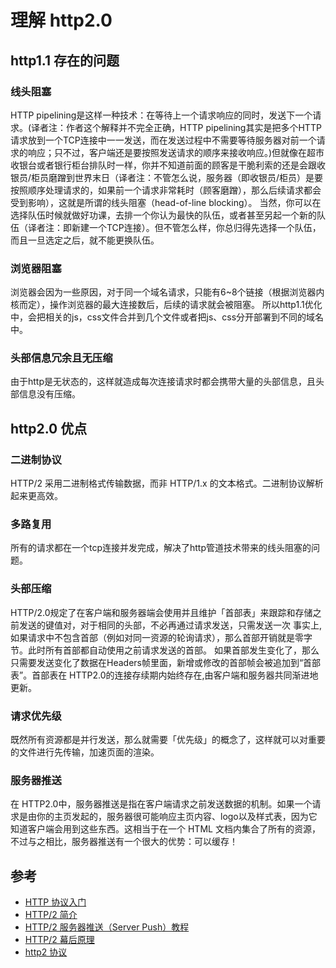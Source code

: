 # 理解 http2.0

## http1.1 存在的问题

### 线头阻塞

HTTP pipelining是这样一种技术：在等待上一个请求响应的同时，发送下一个请求。(译者注：作者这个解释并不完全正确，HTTP pipelining其实是把多个HTTP请求放到一个TCP连接中一一发送，而在发送过程中不需要等待服务器对前一个请求的响应；只不过，客户端还是要按照发送请求的顺序来接收响应。)但就像在超市收银台或者银行柜台排队时一样，你并不知道前面的顾客是干脆利索的还是会跟收银员/柜员磨蹭到世界末日（译者注：不管怎么说，服务器（即收银员/柜员）是要按照顺序处理请求的，如果前一个请求非常耗时（顾客磨蹭），那么后续请求都会受到影响），这就是所谓的线头阻塞（head-of-line blocking）。
当然，你可以在选择队伍时候就做好功课，去排一个你认为最快的队伍，或者甚至另起一个新的队伍（译者注：即新建一个TCP连接）。但不管怎么样，你总归得先选择一个队伍，而且一旦选定之后，就不能更换队伍。

### 浏览器阻塞

浏览器会因为一些原因，对于同一个域名请求，只能有6~8个链接（根据浏览器内核而定），操作浏览器的最大连接数后，后续的请求就会被阻塞。
所以http1.1优化中，会把相关的js，css文件合并到几个文件或者把js、css分开部署到不同的域名中。

### 头部信息冗余且无压缩

由于http是无状态的，这样就造成每次连接请求时都会携带大量的头部信息，且头部信息没有压缩。

## http2.0 优点

### 二进制协议

HTTP/2 采用二进制格式传输数据，而非 HTTP/1.x 的文本格式。二进制协议解析起来更高效。

### 多路复用

所有的请求都在一个tcp连接并发完成，解决了http管道技术带来的线头阻塞的问题。

### 头部压缩

HTTP/2.0规定了在客户端和服务器端会使用并且维护「首部表」来跟踪和存储之前发送的键值对，对于相同的头部，不必再通过请求发送，只需发送一次
事实上,如果请求中不包含首部（例如对同一资源的轮询请求），那么首部开销就是零字节。此时所有首部都自动使用之前请求发送的首部。
如果首部发生变化了，那么只需要发送变化了数据在Headers帧里面，新增或修改的首部帧会被追加到“首部表”。首部表在 HTTP2.0的连接存续期内始终存在,由客户端和服务器共同渐进地更新。

### 请求优先级

既然所有资源都是并行发送，那么就需要「优先级」的概念了，这样就可以对重要的文件进行先传输，加速页面的渲染。

### 服务器推送

在 HTTP2.0中，服务器推送是指在客户端请求之前发送数据的机制。如果一个请求是由你的主页发起的，服务器很可能响应主页内容、logo以及样式表，因为它知道客户端会用到这些东西。这相当于在一个 HTML 文档内集合了所有的资源，不过与之相比，服务器推送有一个很大的优势：可以缓存！

## 参考

- [HTTP 协议入门](http://www.ruanyifeng.com/blog/2016/08/http.html)
- [HTTP/2 简介](https://developers.google.com/web/fundamentals/performance/http2/?hl=zh-cn)
- [HTTP/2 服务器推送（Server Push）教程](http://www.ruanyifeng.com/blog/2018/03/http2_server_push.html)
- [HTTP/2 幕后原理](https://www.ibm.com/developerworks/cn/web/wa-http2-under-the-hood/index.html)
- [http2 协议](https://www.jianshu.com/p/47d02f10757f)
